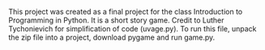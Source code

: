 This project was created as a final project for the class Introduction to Programming in Python. It is a short story game. Credit to Luther Tychonievich for simplification of code (uvage.py). To run this file, unpack the zip file into a project, download pygame and run game.py.

